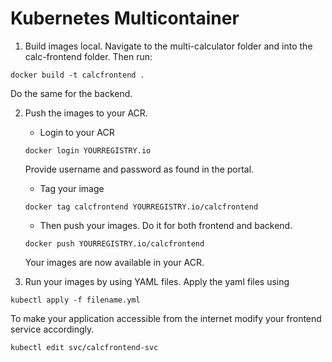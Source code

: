 # Kubernetes Multicontainer

1. Build images local. 
Navigate to the multi-calculator folder and into the calc-frontend folder.
Then run:
```
docker build -t calcfrontend .
```
Do the same for the backend.

2. Push the images to your ACR.
    - Login to your ACR
    ```
    docker login YOURREGISTRY.io
    ```
    Provide username and password as found in the portal.
    
    - Tag your image
    ```
    docker tag calcfrontend YOURREGISTRY.io/calcfrontend
    ```

    - Then push your images. Do it for both frontend and backend.
    ```
    docker push YOURREGISTRY.io/calcfrontend
    ```
    Your images are now available in your ACR.

3. Run your images by using YAML files. Apply the yaml files using
```
kubectl apply -f filename.yml
```
To make your application accessible from the internet modify your frontend service accordingly.
```
kubectl edit svc/calcfrontend-svc
```



